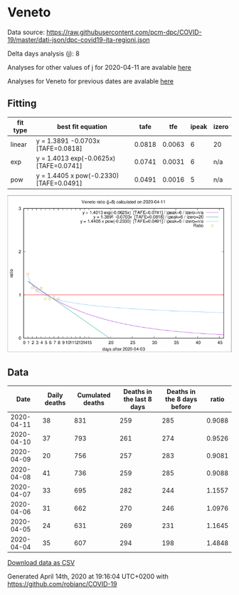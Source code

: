 # Veneto

Data source: https://raw.githubusercontent.com/pcm-dpc/COVID-19/master/dati-json/dpc-covid19-ita-regioni.json

Delta days analysis (j): 8

Analyses for other values of j for 2020-04-11 are avalable [here](../2020-04-11/README.md)

Analyses for Veneto for previous dates are avalable [here](../README.md)

## Fitting 
|fit type|best fit equation|tafe|tfe|ipeak|izero|
|-------|-----|--------|------|---|---|
|linear|y = 1.3891 -0.0703x  [TAFE=0.0818]|0.0818|0.0063|6|20|
|exp|y = 1.4013 exp(-0.0625x)  [TAFE=0.0741]|0.0741|0.0031|6|n/a|
|pow|y = 1.4405 x pow(-0.2330)  [TAFE=0.0491]|0.0491|0.0016|5|n/a|

![Plot](COVID-19_veneto_j8_2020-04-11.png)

## Data
|Date|Daily deaths|Cumulated deaths|Deaths in the last 8 days|Deaths in the 8 days before|ratio|
|----|----------|-----------|-------|--------------------|-----|
|2020-04-11|38|831|259|285|0.9088|
|2020-04-10|37|793|261|274|0.9526|
|2020-04-09|20|756|257|283|0.9081|
|2020-04-08|41|736|259|285|0.9088|
|2020-04-07|33|695|282|244|1.1557|
|2020-04-06|31|662|270|246|1.0976|
|2020-04-05|24|631|269|231|1.1645|
|2020-04-04|35|607|294|198|1.4848|

[Download data as CSV](COVID-19_veneto_j8_2020-04-11.csv)

Generated April 14th, 2020 at 19:16:04 UTC+0200 with https://github.com/robianc/COVID-19

